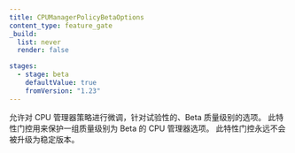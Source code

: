 ```yaml
---
title: CPUManagerPolicyBetaOptions
content_type: feature_gate
_build:
  list: never
  render: false

stages:
  - stage: beta
    defaultValue: true
    fromVersion: "1.23"
---
```

<!--
This allows fine-tuning of CPUManager policies,
experimental, Beta-quality options
This feature gate guards *a group* of CPUManager options whose quality level is beta.
This feature gate will never graduate to stable.
-->
允许对 CPU 管理器策略进行微调，针对试验性的、Beta 质量级别的选项。
此特性门控用来保护一组质量级别为 Beta 的 CPU 管理器选项。
此特性门控永远不会被升级为稳定版本。

